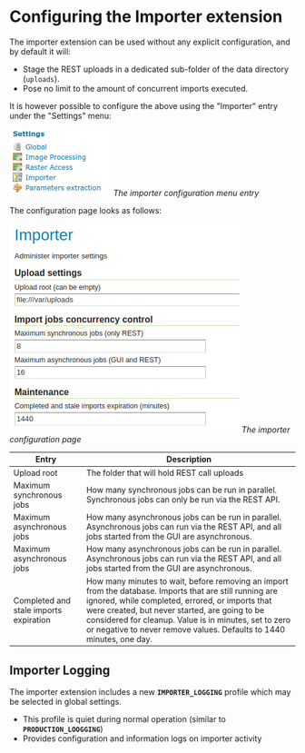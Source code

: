 # Configuring the Importer extension

The importer extension can be used without any explicit configuration, and by default it will:

-   Stage the REST uploads in a dedicated sub-folder of the data directory (`uploads`).
-   Pose no limit to the amount of concurrent imports executed.

It is however possible to configure the above using the "Importer" entry under the "Settings" menu:

![](images/menu.png)
*The importer configuration menu entry*

The configuration page looks as follows:

![](images/configuration.png)
*The importer configuration page*

| Entry                                  | Description                                                                                                                                                                                                                                                                                                                                   |
|----------------------------------------|-----------------------------------------------------------------------------------------------------------------------------------------------------------------------------------------------------------------------------------------------------------------------------------------------------------------------------------------------|
| Upload root                            | The folder that will hold REST call uploads                                                                                                                                                                                                                                                                                                   |
| Maximum synchronous jobs               | How many synchronous jobs can be run in parallel. Synchronous jobs can only be run via the REST API.                                                                                                                                                                                                                                          |
| Maximum asynchronous jobs              | How many asynchronous jobs can be run in parallel. Asynchronous jobs can run via the REST API, and all jobs started from the GUI are asynchronous.                                                                                                                                                                                            |
| Maximum asynchronous jobs              | How many asynchronous jobs can be run in parallel. Asynchronous jobs can run via the REST API, and all jobs started from the GUI are asynchronous.                                                                                                                                                                                            |
| Completed and stale imports expiration | How many minutes to wait, before removing an import from the database. Imports that are still running are ignored, while completed, errored, or imports that were created, but never started, are going to be considered for cleanup. Value is in minutes, set to zero or negative to never remove values. Defaults to 1440 minutes, one day. |

## Importer Logging

The importer extension includes a new **`IMPORTER_LOGGING`** profile which may be selected in global settings.

-   This profile is quiet during normal operation (similar to **`PRODUCTION_LOOGGING`**)
-   Provides configuration and information logs on importer activity
